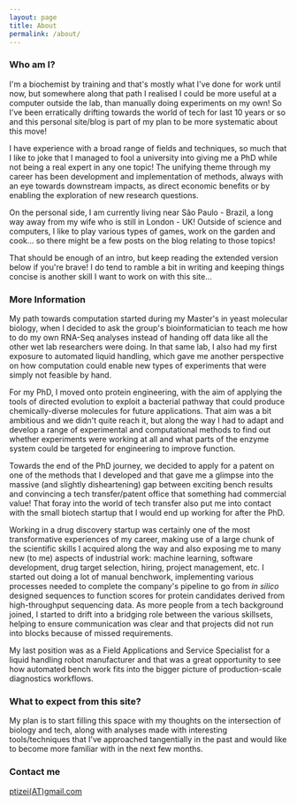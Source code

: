 ```yaml
---
layout: page
title: About
permalink: /about/
---
```


### Who am I?

I'm a biochemist by training and that's mostly what I've done for work until now, but somewhere along that path I realised I could be more useful at a computer outside the lab, than manually doing experiments on my own! So I've been erratically drifting towards the world of tech for last 10 years or so and this personal site/blog is part of my plan to be more systematic about this move!

I have experience with a broad range of fields and techniques, so much that I like to joke that I managed to fool a university into giving me a PhD while not being a real expert in any one topic! The unifying theme through my career has been development and implementation of methods, always with an eye towards downstream impacts, as direct economic benefits or by enabling the exploration of new research questions.

On the personal side, I am currently living near São Paulo - Brazil, a long way away from my wife who is still in London - UK! Outside of science and computers, I like to play various types of games, work on the garden and cook... so there might be a few posts on the blog relating to those topics!

That should be enough of an intro, but keep reading the extended version below if you're brave! I do tend to ramble a bit in writing and keeping things concise is another skill I want to work on with this site...

### More Information

My path towards computation started during my Master's in yeast molecular biology, when I decided to ask the group's bioinformatician to teach me how to do my own RNA-Seq analyses instead of handing off data like all the other wet lab researchers were doing. In that same lab, I also had my first exposure to automated liquid handling, which gave me another perspective on how computation could enable new types of experiments that were simply not feasible by hand.

For my PhD, I moved onto protein engineering, with the aim of applying the tools of directed evolution to exploit a bacterial pathway that could produce chemically-diverse molecules for future applications. That aim was a bit ambitious and we didn't quite reach it, but along the way I had to adapt and develop a range of experimental and computational methods to find out whether experiments were working at all and what parts of the enzyme system could be targeted for engineering to improve function.

Towards the end of the PhD journey, we decided to apply for a patent on one of the methods that I developed and that gave me a glimpse into the massive (and slightly disheartening) gap between exciting bench results and convincing a tech transfer/patent office that something had commercial value! That foray into the world of tech transfer also put me into contact with the small biotech startup that I would end up working for after the PhD.

Working in a drug discovery startup was certainly one of the most transformative experiences of my career, making use of a large chunk of the scientific skills I acquired along the way and also exposing me to many new (to me) aspects of industrial work: machine learning, software development, drug target selection, hiring, project management, etc. I started out doing a lot of manual benchwork, implementing various processes needed to complete the company's pipeline to go from *in silico* designed sequences to function scores for protein candidates derived from high-throughput sequencing data. As more people from a tech background joined, I started to drift into a bridging role between the various skillsets, helping to ensure communication was clear and that projects did not run into blocks because of missed requirements.

My last position was as a Field Applications and Service Specialist for a liquid handling robot manufacturer and that was a great opportunity to see how automated bench work fits into the bigger picture of production-scale diagnostics workflows.

### What to expect from this site?

My plan is to start filling this space with my thoughts on the intersection of biology and tech, along with analyses made with interesting tools/techniques that I've approached tangentially in the past and would like to become more familiar with in the next few months.





### Contact me

[ptizei(AT)gmail.com](mailto:ptizei(AT)gmail.com)
